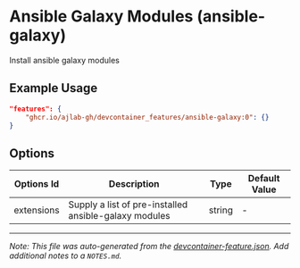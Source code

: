 
# Ansible Galaxy Modules (ansible-galaxy)

Install ansible galaxy modules

## Example Usage

```json
"features": {
    "ghcr.io/ajlab-gh/devcontainer_features/ansible-galaxy:0": {}
}
```

## Options

| Options Id | Description | Type | Default Value |
|-----|-----|-----|-----|
| extensions | Supply a list of pre-installed ansible-galaxy modules | string | - |



---

_Note: This file was auto-generated from the [devcontainer-feature.json](https://github.com/ajlab-gh/devcontainer_features/blob/main/src/ansible-galaxy/devcontainer-feature.json).  Add additional notes to a `NOTES.md`._
